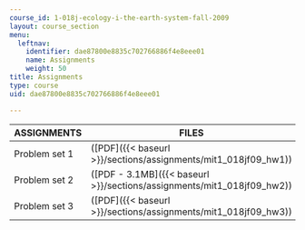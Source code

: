 ```yaml
---
course_id: 1-018j-ecology-i-the-earth-system-fall-2009
layout: course_section
menu:
  leftnav:
    identifier: dae87800e8835c702766886f4e8eee01
    name: Assignments
    weight: 50
title: Assignments
type: course
uid: dae87800e8835c702766886f4e8eee01

---
```


| ASSIGNMENTS | FILES | SOLUTIONS |
| --- | --- | --- |
| Problem set 1 | ([PDF]({{< baseurl >}}/sections/assignments/mit1_018jf09_hw1)) | ([PDF]({{< baseurl >}}/sections/assignments/mit1_018jf09_hw1_ans)) |
| Problem set 2 | ([PDF - 3.1MB]({{< baseurl >}}/sections/assignments/mit1_018jf09_hw2)) | ([PDF]({{< baseurl >}}/sections/assignments/mit1_018jf09_hw2_ans)) |
| Problem set 3 | ([PDF]({{< baseurl >}}/sections/assignments/mit1_018jf09_hw3)) | ([PDF]({{< baseurl >}}/sections/assignments/mit1_018jf09_hw3_ans))